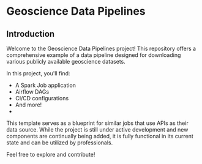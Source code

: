# Geoscience Data Pipelines

## Introduction

Welcome to the Geoscience Data Pipelines project! This repository offers a comprehensive example of a data pipeline designed for downloading various publicly available geoscience datasets.

In this project, you'll find:

* A Spark Job application
* Airflow DAGs
* CI/CD configurations
* And more!
* 
This template serves as a blueprint for similar jobs that use APIs as their data source. While the project is still under active development and new components are continually being added, it is fully functional in its current state and can be utilized by professionals. 

Feel free to explore and contribute!